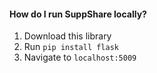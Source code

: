 #### How do I run SuppShare locally?
  1. Download this library
  2. Run `pip install flask` 
  3. Navigate to `localhost:5009`
